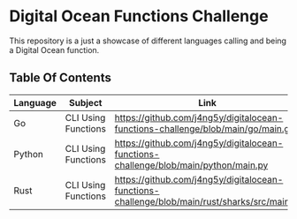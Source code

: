 # Digital Ocean Functions Challenge

This repository is a just a showcase of different languages calling and being a Digital Ocean function.

## Table Of Contents

| Language | Subject             | Link                                                                                         |
| -------- | ------------------- | -------------------------------------------------------------------------------------------- |
| Go       | CLI Using Functions | https://github.com/j4ng5y/digitalocean-functions-challenge/blob/main/go/main.go              |
| Python   | CLI Using Functions | https://github.com/j4ng5y/digitalocean-functions-challenge/blob/main/python/main.py          |
| Rust     | CLI Using Functions | https://github.com/j4ng5y/digitalocean-functions-challenge/blob/main/rust/sharks/src/main.rs |
